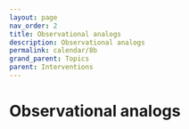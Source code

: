 ```yaml
---
layout: page
nav_order: 2
title: Observational analogs
description: Observational analogs
permalink: calendar/8b
grand_parent: Topics
parent: Interventions
---
```


# Observational analogs